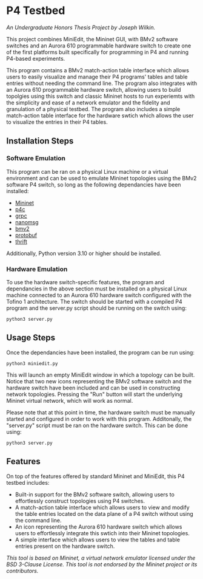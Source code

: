P4 Testbed
========================================================
*An Undergraduate Honors Thesis Project by Joseph Wilkin.*

This project combines MiniEdit, the Mininet GUI, with BMv2 software switches and an Aurora 610 programmable hardware switch to create one of the first platforms built specifically for programming in P4 and running P4-based experiments.

This program contains a BMv2 match-action table interface which allows users to easily visualize and manage their P4 programs' tables and table entries without needing the command line. The program also integrates with an Aurora 610 programmable hardware switch, allowing users to build topolgies using this switch and classic Mininet hosts to run experiemts with the simplicity and ease of a network emulator and the fidelity and granulation of a physical testbed. The program also includes a simple match-action table interface for the hardware swtich which allows the user to visualize the entries in their P4 tables.

## Installation Steps

### Software Emulation

This program can be ran on a physical Linux machine or a virtual environment and can be used to emulate Mininet topologies using the BMv2 software P4 switch, so long as the following dependancies have been installed:

* [Mininet](https://github.com/mininet/mininet)
* [p4c](https://github.com/p4lang/p4c)
* [grpc](https://github.com/grpc/grpc)
* [nanomsg](https://github.com/nanomsg/nanomsg)
* [bmv2](https://github.com/p4lang/behavioral-model)
* [protobuf](https://github.com/protocolbuffers/protobuf)
* [thrift](https://github.com/apache/thrift)

Additionally, Python version 3.10 or higher should be installed.

### Hardware Emulation

To use the hardware switch-specific features, the program and dependancies in the above section must be installed on a physical Linux machine connected to an Aurora 610 hardware switch configured with the Tofino 1 architecture. The switch should be started with a compiled P4 program and the server.py script should be running on the switch using:

`python3 server.py`

## Usage Steps

Once the dependancies have been installed, the program can be run using:

`python3 miniedit.py`

This will launch an empty MiniEdit window in which a topology can be built. Notice that two new icons representing the BMv2 software switch and the hardware switch have been included and can be used in constructing network topologies. Pressing the "Run" button will start the underlying Mininet virtual network, which will work as normal.

Please note that at this point in time, the hardware switch must be manually started and configured in order to work with this program. Additonally, the "server.py" script must be ran on the hardware switch. This can be done using:

`python3 server.py`

## Features

On top of the features offered by standard Mininet and MiniEdit, this P4 testbed includes:

* Built-in support for the BMv2 software switch, allowing users to effortlessly construct topologies using P4 switches.
* A match-action table interface which allows users to view and modify the table entries located on the data plane of a P4 switch without using the command line.
* An icon representing the Aurora 610 hardware switch which allows users to effortlessly integrate this swtich into their Mininet topologies.
* A simple interface which allows users to view the tables and table entries present on the hardware switch.

*This tool is based on Mininet, a virtual network emulator licensed under the BSD 3-Clause License. This tool is not endorsed by the Mininet project or its contributors.*
